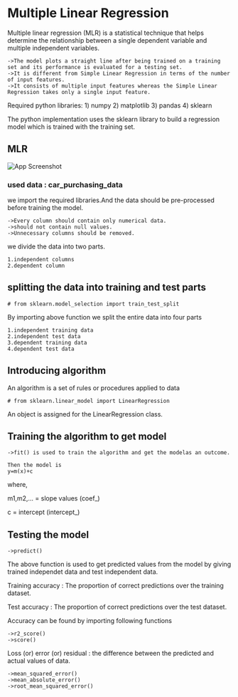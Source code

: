 # Multiple Linear Regression

Multiple linear regression (MLR) is a statistical technique that helps determine the relationship between a single dependent variable and multiple independent variables.

    ->The model plots a straight line after being trained on a training set and its performance is evaluated for a testing set. 
    ->It is different from Simple Linear Regression in terms of the number of input features. 
    ->It consists of multiple input features whereas the Simple Linear Regression takes only a single input feature.

Required python libraries: 1) numpy 2) matplotlib 3) pandas 4) sklearn

The python implementation uses the sklearn library to build a regression model which is trained with the training set.
## MLR

![App Screenshot](https://media.licdn.com/dms/image/D4D12AQFIJ_41MpAq2w/article-cover_image-shrink_720_1280/0/1692450132499?e=2147483647&v=beta&t=UWu2peXzF4N2Ki16pSOKDAe4lG1AjoMkylC0-_dePTU)

### used data : car_purchasing_data

we import the required libraries.And the data should be pre-processed before training the model.

    ->Every column should contain only numerical data.
    ->should not contain null values.
    ->Unnecessary columns should be removed.

we divide the data into two parts.

    1.independent columns
    2.dependent column

## splitting the data into training and test parts

    # from sklearn.model_selection import train_test_split 

By importing above function we split the entire data into four parts 

    1.independent training data
    2.independent test data
    3.dependent training data
    4.dependent test data 

## Introducing algorithm

An algorithm is a set of rules or procedures applied to data

    # from sklearn.linear_model import LinearRegression
An object is assigned for the LinearRegression class.

## Training the algorithm to get model

    ->fit() is used to train the algorithm and get the modelas an outcome.

    Then the model is
    y=m(x)+c
where,

m1,m2,... = slope values (coef_)

c = intercept (intercept_)

## Testing the model
    
    ->predict() 
The above function is used to get predicted values from the model by giving trained independet data and test independent data.

Training accuracy : The proportion of correct predictions over the training dataset.

Test accuracy : The proportion of correct predictions over the test dataset.

Accuracy can be found by importing following functions
    
    ->r2_score()
    ->score()

Loss (or) error (or) residual :  the difference between the predicted and actual values of data.    
    
    ->mean_squared_error()
    ->mean_absolute_error()
    ->root_mean_squared_error()        

    
           
